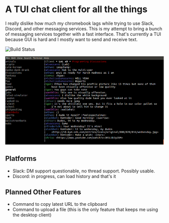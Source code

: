 # A TUI chat client for all the things

I really dislike how much my chromebook lags while trying to use Slack, Discord, and other messaging services. This is my attempt to bring a bunch of messaging services together with a fast interface. That's currently a TUI because GUI is hard and I mostly want to send and receive text.

![Build Status](https://circleci.com/gh/saethlin/omnichat.svg?style=shield&circle-token=:circle-token)

![omnichat_slack](omni_small.png)

## Platforms
* Slack: DM support questionable, no thread support. Possibly usable.
* Discord: in progress, can load history and that's it

## Planned Other Features
* Command to copy latest URL to the clipboard
* Command to upload a file (this is the only feature that keeps me using the desktop client)

